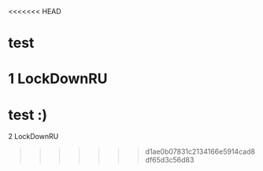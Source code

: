 <<<<<<< HEAD
# test
1 LockDownRU
=======
# test :)
2 LockDownRU
>>>>>>> d1ae0b07831c2134166e5914cad8df65d3c56d83
